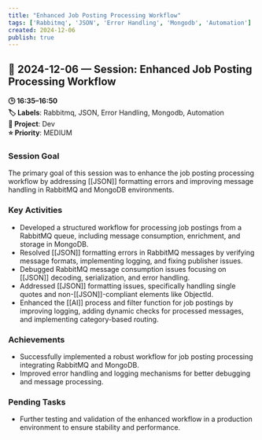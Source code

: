 ```yaml
---
title: "Enhanced Job Posting Processing Workflow"
tags: ['Rabbitmq', 'JSON', 'Error Handling', 'Mongodb', 'Automation']
created: 2024-12-06
publish: true
---
```


## 📅 2024-12-06 — Session: Enhanced Job Posting Processing Workflow

**🕒 16:35–16:50**  
**🏷️ Labels**: Rabbitmq, JSON, Error Handling, Mongodb, Automation  
**📂 Project**: Dev  
**⭐ Priority**: MEDIUM  


### Session Goal
The primary goal of this session was to enhance the job posting processing workflow by addressing [[JSON]] formatting errors and improving message handling in RabbitMQ and MongoDB environments.

### Key Activities
- Developed a structured workflow for processing job postings from a RabbitMQ queue, including message consumption, enrichment, and storage in MongoDB.
- Resolved [[JSON]] formatting errors in RabbitMQ messages by verifying message formats, implementing logging, and fixing publisher issues.
- Debugged RabbitMQ message consumption issues focusing on [[JSON]] decoding, serialization, and error handling.
- Addressed [[JSON]] formatting issues, specifically handling single quotes and non-[[JSON]]-compliant elements like ObjectId.
- Enhanced the [[AI]] process and filter function for job postings by improving logging, adding dynamic checks for processed messages, and implementing category-based routing.

### Achievements
- Successfully implemented a robust workflow for job posting processing integrating RabbitMQ and MongoDB.
- Improved error handling and logging mechanisms for better debugging and message processing.

### Pending Tasks
- Further testing and validation of the enhanced workflow in a production environment to ensure stability and performance.
